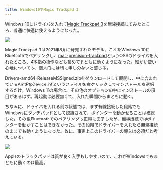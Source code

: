 ```yaml
---
title: Windows10でMagic Trackpad 3
---
```

Windows 10にドライバを入れて[Magic Trackpad 3](https://www.amazon.co.jp/dp/B09BTT6FJ9)を無線接続してみたところ、普通に快適に使えるようになった。

![](https://lh5.googleusercontent.com/jXHNBwSvPiJF7_BeogYzOlY8a_bTF3OgzXCobHiXNeAulogWMDx1n9gqSniRGTZmqzT1UMBne4izGriTibsa8bj2ca7vhwQ06adUsIs0mlQUDnhPDrZzrOBMTLD7rL6oV9FBOKMNndSW3l8rJseid8reZDDIdC70sRXL6HMVXLVfm60dIgx0kx3ZEtLPtA)

Magic Trackpad 3は2021年8月に発売されたモデル。これをWindows 10にBluetoothでペアリングし、[mac-precision-trackpad](https://github.com/imbushuo/mac-precision-touchpad)というOSSのドライバを入れたところ、4本指の操作なども含めてまともに動くようになった。細かい使い心地についても、個人的には特に申し分ないと感じる。

Drivers-amd64-ReleaseMSSigned.zipをダウンロードして展開し、中に含まれているAmtPtpDevice.infというファイルを右クリックしてインストールを選択するだけ。Windows 11の場合は、その他のオプションの中にインストールの項目があるはず。再起動は必要無くて、入れた瞬間からまともに動く。

ちなみに、ドライバを入れる前の状態では、まず有線接続した段階でもWindowsにタッチパッドとして認識されて、ポインターを動かせることは確認した。その後Bluetoothでのペアリングも正常に完了したが、無線接続ではポインターを動かすことはできなかった。その段階でドライバーを入れたら無線接続のままでも動くようになった。故に、事実上このドライバーの導入は必須だと考えている。

![](https://lh5.googleusercontent.com/1rya9qJiLwhbIO2NdjMB6hJr4UhUdIh8BMe_kNEG2zOYvSoE6iHIzYsaqH2OC-hKmeYCXz1XI-QsOCwls9nbiOGyfKU26yeCCfZHtUb_4z43Eq2W338NoR26MItUUnDlhRShsgLHfrEEK76vOig9J9nK4aJU0W1wFcbi6MNKLkCo8l4XY5wULQ2F8u5ejA)

Appleのトラックパッドは質が良く入手もしやすいので、これがWindowsでもまともに動くのは最高。
